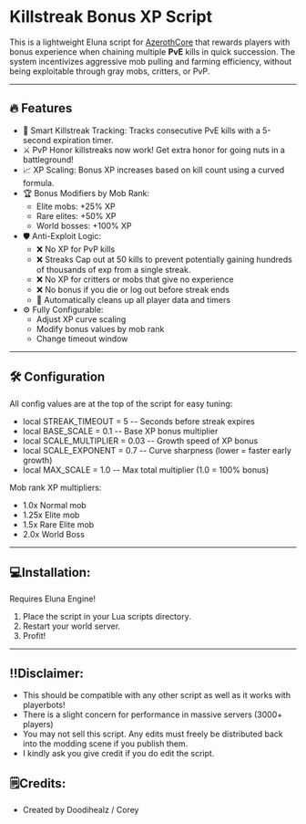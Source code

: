 # Killstreak Bonus XP Script

This is a lightweight Eluna script for [AzerothCore](https://www.azerothcore.org/) that rewards players with bonus experience when chaining multiple **PvE** kills in quick succession. The system incentivizes aggressive mob pulling and farming efficiency, without being exploitable through gray mobs, critters, or PvP.

---

## 🔥 Features

- 🧠 Smart Killstreak Tracking: Tracks consecutive PvE kills with a 5-second expiration timer.
- ⚔️ PvP Honor killstreaks now work! Get extra honor for going nuts in a battleground!
- 📈 XP Scaling: Bonus XP increases based on kill count using a curved formula.
- 🏆 Bonus Modifiers by Mob Rank:
  - Elite mobs: +25% XP
  - Rare elites: +50% XP
  - World bosses: +100% XP
- 🛡️ Anti-Exploit Logic:
  - ❌ No XP for PvP kills
  - ❌ Streaks Cap out at 50 kills to prevent potentially gaining hundreds of thousands of exp from a single streak.
  - ❌ No XP for critters or mobs that give no experience
  - ❌ No bonus if you die or log out before streak ends
  - 🧹 Automatically cleans up all player data and timers
- ⚙️ Fully Configurable:
  - Adjust XP curve scaling
  - Modify bonus values by mob rank
  - Change timeout window

---

## 🛠 Configuration

All config values are at the top of the script for easy tuning:

- local STREAK_TIMEOUT = 5        -- Seconds before streak expires
- local BASE_SCALE = 0.1          -- Base XP bonus multiplier
- local SCALE_MULTIPLIER = 0.03   -- Growth speed of XP bonus
- local SCALE_EXPONENT = 0.7      -- Curve sharpness (lower = faster early growth)
- local MAX_SCALE = 1.0           -- Max total multiplier (1.0 = 100% bonus)

Mob rank XP multipliers:
   - 1.0x  Normal mob
   - 1.25x Elite mob
   - 1.5x Rare Elite mob
   - 2.0x World Boss

---

## 💻Installation:
Requires Eluna Engine!
1. Place the script in your Lua scripts directory.
2. Restart your world server.
3. Profit!

---
## ‼️Disclaimer:
- This should be compatible with any other script as well as it works with playerbots!
- There is a slight concern for performance in massive servers (3000+ players)
- You may not sell this script. Any edits must freely be distributed back into the modding scene if you publish them.
- I kindly ask you give credit if you do edit the script.


## 🗒️Credits:
- Created by Doodihealz / Corey
